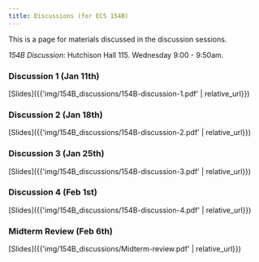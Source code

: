 ```yaml
---
title: Discussions (for ECS 154B)
---
```


This is a page for materials discussed in the discussion sessions.

*154B Discussion*: Hutchison Hall 115. Wednesday 9:00 - 9:50am.

### Discussion 1 (Jan 11th)

[Slides]({{'img/154B_discussions/154B-discussion-1.pdf' | relative_url}})

### Discussion 2 (Jan 18th)
[Slides]({{'img/154B_discussions/154B-discussion-2.pdf' | relative_url}})

### Discussion 3 (Jan 25th)
[Slides]({{'img/154B_discussions/154B-discussion-3.pdf' | relative_url}})

### Discussion 4 (Feb 1st)
[Slides]({{'img/154B_discussions/154B-discussion-4.pdf' | relative_url}})

### Midterm Review (Feb 6th)
[Slides]({{'img/154B_discussions/Midterm-review.pdf' | relative_url}})


